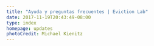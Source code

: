 ```yaml
---
title: "Ayuda y preguntas frecuentes | Eviction Lab"
date: 2017-11-19T20:43:49-08:00
type: index
homepage: updates
photoCredit: Michael Kienitz
---
```


